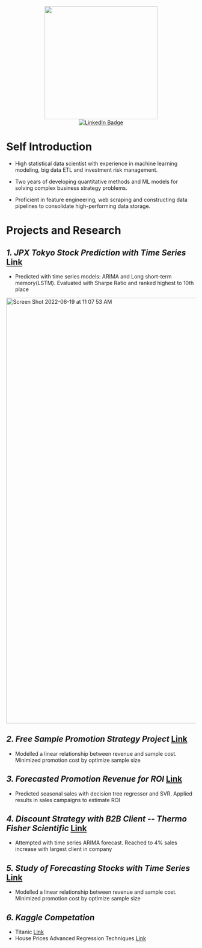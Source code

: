   
<div id="header" align="center">
  <img src="https://media.giphy.com/media/dyzew7Py7bnW9DiJJj/giphy.gif" width="300"/>
</div>

<div id="badges" align="center">
  <a href="https://www.linkedin.com/in/yuanzhidong/">
    <img src="https://img.shields.io/badge/LinkedIn-blue?style=for-the-badge&logo=linkedin&logoColor=white" alt="LinkedIn Badge"/>
  </a>
</div>



# Self Introduction
* High statistical data scientist with experience in machine learning modeling, big data ETL and investment risk management. 

* Two years of developing quantitative methods and ML models for solving complex business strategy problems. 

* Proficient in feature engineering, web scraping and constructing data pipelines to consolidate high-performing data storage.

# Projects and Research

## *1. JPX Tokyo Stock Prediction with Time Series* [Link](https://github.com/dddyyyzzz12345/darren_dong.github.io/tree/main/jpx-tokyo-stock-exchange-prediction)
 - Predicted with time series models: ARIMA and Long short-term memory(LSTM). Evaluated with Sharpe Ratio and ranked highest to 10th place
 <img width="1130" alt="Screen Shot 2022-06-19 at 11 07 53 AM" src="https://user-images.githubusercontent.com/67172057/176336468-109f6829-7983-47e0-afb4-6a757da193ad.png">

 
## *2. Free Sample Promotion Strategy Project* [Link](https://github.com/dddyyyzzz12345/darren_dong.github.io/blob/main/FTA.ipynb)
 - Modelled a linear relationship between revenue and sample cost. Minimized promotion cost by optimize sample size


## *3. Forecasted Promotion Revenue for ROI* [Link](https://github.com/dddyyyzzz12345/darren_dong.github.io/blob/main/FTA.ipynb)
 - Predicted seasonal sales with decision tree regressor and SVR. Applied results in sales campaigns to estimate ROI

## *4. Discount Strategy with B2B Client -- Thermo Fisher Scientific* [Link](https://github.com/dddyyyzzz12345/darren_dong.github.io/blob/main/Fisher.ipynb)
 - Attempted with time series ARIMA forecast. Reached to 4% sales increase with largest client in company


## *5. Study of Forecasting Stocks with Time Series* [Link](https://github.com/dddyyyzzz12345/darren_dong.github.io/tree/main/Stock_TimeSeries)
 - Modelled a linear relationship between revenue and sample cost. Minimized promotion cost by optimize sample size


## *6. Kaggle Competation*
 - Titanic [Link](https://github.com/dddyyyzzz12345/darren_dong.github.io/tree/main/Titanic)
 - House Prices Advanced Regression Techniques [Link](https://github.com/dddyyyzzz12345/darren_dong.github.io/tree/main/house-prices-advanced-regression-techniques)





